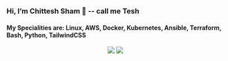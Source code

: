 ### Hi, I’m Chittesh Sham 👋 -- call me Tesh
#### My Specialities are: Linux, AWS, Docker, Kubernetes, Ansible, Terraform, Bash, Python, TailwindCSS

<div align ="center"> 
	<a href="mailto:shamchittesh@gmail.com"><img src="https://img.shields.io/badge/-Gmail-%23333?style=for-the-badge&logo=gmail&logoColor=white" target="_blank"></a>
	<a href="https://www.linkedin.com/in/chittesh-sham-956ba5a0/" target="_blank"><img src="https://img.shields.io/badge/-LinkedIn-%23333?style=for-the-badge&logo=linkedin&logoColor=white" target="_blank"></a> 
</div>
